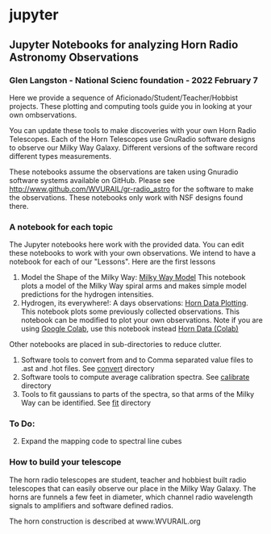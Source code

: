 # jupyter
## Jupyter Notebooks for analyzing Horn Radio Astronomy Observations
### Glen Langston - National Scienc foundation - 2022 February 7

Here we provide a sequence of Aficionado/Student/Teacher/Hobbist projects.
These plotting and computing tools guide you in looking at your own ombservations.

You can update these tools to make discoveries with your own Horn Radio Telescopes.
Each of the Horn Telescopes use GnuRadio software designs to observe our Milky Way Galaxy.  Different versions of the software record different types measurements.

These notebooks assume the observations are taken using Gnuradio software systems available on GitHub.
Please see http://www.github.com/WVURAIL/gr-radio_astro for the software to make the observations.
These notebooks only work with NSF designs found there.
<p>
<h3> A notebook for each topic</h3>
The Jupyter notebooks here work with the provided data.  You can edit these notebooks to work with your own observations.
We intend to have a notebook for each of our "Lessons".   Here are the first lessons
<p><ol>
<li>Model the Shape of the Milky Way:  <a href="https://github.com/glangsto/jupyter/blob/master/MilkyWay1Intensity.ipynb">
  Milky Way Model</a>
  This notebook plots a model of the Milky Way spiral arms and makes simple model predictions for the hydrogen intensities.
<li>Hydrogen, its everywhere!:  A days observations: 
  <a href="https://github.com/glangsto/jupyter/blob/master/MilkyWayHornDataPlotting.ipynb"> Horn Data Plotting</a>.
  This notebook plots some previously collected observations.  This notebook can be modified to plot your own observations.
  Note if you are using <a href="https://colab.research.google.com" >Google Colab</a>, use this notebook instead 
  <a href="https://github.com/glangsto/jupyter/blob/master/MilkyWayHornDataColab.ipynb"> Horn Data (Colab)</a>
</ol>
<p>
Other notebooks are placed in sub-directories to reduce clutter.
<ol>
<li>
Software tools to convert from and to Comma separated value files to .ast and .hot files.
See <a href="https://github.com/glangsto/jupyter/blob/master/convert"> convert</a> directory
<li>
Software tools to compute average calibration spectra.
See <a href="https://github.com/glangsto/jupyter/blob/master/calibrate"> calibrate</a> directory
<li>
Tools to fit gaussians to parts of the spectra, so that arms of the Milky Way can be identified.
See <a href="https://github.com/glangsto/jupyter/blob/master/convert"> fit</a> directory

</ol>
<p>
  
  
### To Do:

2. Expand the mapping code to spectral line cubes

### How to build your telescope
  
The horn radio telescopes are student, teacher and hobbiest built radio telescopes that can easily observe our place in the Milky Way Galaxy.   The horns are funnels a few feet in diameter, which channel radio wavelength signals to amplifiers and software defined radios. 
<p>
The horn construction is described at www.WVURAIL.org
<p>